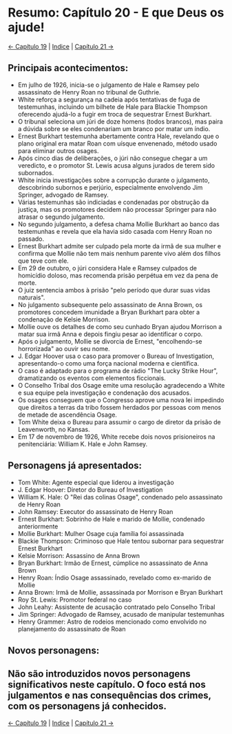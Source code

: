 # Resumo: Capítulo 20 - E que Deus os ajude!

[← Capítulo 19](assassinos_da_lua_das_flores_chapter_19_resumo.md) | [Indice](README.md) | [Capítulo 21 →](assassinos_da_lua_das_flores_chapter_21_resumo.md)

## Principais acontecimentos:
- Em julho de 1926, inicia-se o julgamento de Hale e Ramsey pelo assassinato de Henry Roan no tribunal de Guthrie.
- White reforça a segurança na cadeia após tentativas de fuga de testemunhas, incluindo um bilhete de Hale para Blackie Thompson oferecendo ajudá-lo a fugir em troca de sequestrar Ernest Burkhart.
- O tribunal seleciona um júri de doze homens (todos brancos), mas paira a dúvida sobre se eles condenariam um branco por matar um índio.
- Ernest Burkhart testemunha abertamente contra Hale, revelando que o plano original era matar Roan com uísque envenenado, método usado para eliminar outros osages.
- Após cinco dias de deliberações, o júri não consegue chegar a um veredicto, e o promotor St. Lewis acusa alguns jurados de terem sido subornados.
- White inicia investigações sobre a corrupção durante o julgamento, descobrindo subornos e perjúrio, especialmente envolvendo Jim Springer, advogado de Ramsey.
- Várias testemunhas são indiciadas e condenadas por obstrução da justiça, mas os promotores decidem não processar Springer para não atrasar o segundo julgamento.
- No segundo julgamento, a defesa chama Mollie Burkhart ao banco das testemunhas e revela que ela havia sido casada com Henry Roan no passado.
- Ernest Burkhart admite ser culpado pela morte da irmã de sua mulher e confirma que Mollie não tem mais nenhum parente vivo além dos filhos que teve com ele.
- Em 29 de outubro, o júri considera Hale e Ramsey culpados de homicídio doloso, mas recomenda prisão perpétua em vez da pena de morte.
- O juiz sentencia ambos à prisão "pelo período que durar suas vidas naturais".
- No julgamento subsequente pelo assassinato de Anna Brown, os promotores concedem imunidade a Bryan Burkhart para obter a condenação de Kelsie Morrison.
- Mollie ouve os detalhes de como seu cunhado Bryan ajudou Morrison a matar sua irmã Anna e depois fingiu pesar ao identificar o corpo.
- Após o julgamento, Mollie se divorcia de Ernest, "encolhendo-se horrorizada" ao ouvir seu nome.
- J. Edgar Hoover usa o caso para promover o Bureau of Investigation, apresentando-o como uma força nacional moderna e científica.
- O caso é adaptado para o programa de rádio "The Lucky Strike Hour", dramatizando os eventos com elementos ficcionais.
- O Conselho Tribal dos Osage emite uma resolução agradecendo a White e sua equipe pela investigação e condenação dos acusados.
- Os osages conseguem que o Congresso aprove uma nova lei impedindo que direitos a terras da tribo fossem herdados por pessoas com menos de metade de ascendência Osage.
- Tom White deixa o Bureau para assumir o cargo de diretor da prisão de Leavenworth, no Kansas.
- Em 17 de novembro de 1926, White recebe dois novos prisioneiros na penitenciária: William K. Hale e John Ramsey.

## Personagens já apresentados:
- Tom White: Agente especial que liderou a investigação
- J. Edgar Hoover: Diretor do Bureau of Investigation
- William K. Hale: O "Rei das colinas Osage", condenado pelo assassinato de Henry Roan
- John Ramsey: Executor do assassinato de Henry Roan
- Ernest Burkhart: Sobrinho de Hale e marido de Mollie, condenado anteriormente
- Mollie Burkhart: Mulher Osage cuja família foi assassinada
- Blackie Thompson: Criminoso que Hale tentou subornar para sequestrar Ernest Burkhart
- Kelsie Morrison: Assassino de Anna Brown
- Bryan Burkhart: Irmão de Ernest, cúmplice no assassinato de Anna Brown
- Henry Roan: Índio Osage assassinado, revelado como ex-marido de Mollie
- Anna Brown: Irmã de Mollie, assassinada por Morrison e Bryan Burkhart
- Roy St. Lewis: Promotor federal no caso
- John Leahy: Assistente de acusação contratado pelo Conselho Tribal
- Jim Springer: Advogado de Ramsey, acusado de manipular testemunhas
- Henry Grammer: Astro de rodeios mencionado como envolvido no planejamento do assassinato de Roan

## Novos personagens:
Não são introduzidos novos personagens significativos neste capítulo. O foco está nos julgamentos e nas consequências dos crimes, com os personagens já conhecidos. 
---
[← Capítulo 19](assassinos_da_lua_das_flores_chapter_19_resumo.md) | [Indice](README.md) | [Capítulo 21 →](assassinos_da_lua_das_flores_chapter_21_resumo.md)